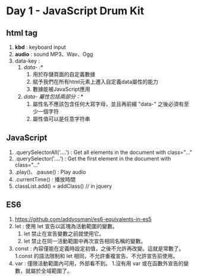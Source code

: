 # Day 1 - JavaScript Drum Kit

## html tag

1. **kbd** : keyboard input 
2. **audio** : sound MP3、Wav、Ogg
3. data-key : 
    1. **data-* :**
        1. 用於存儲頁面的自定義數據 
        2. 賦予我們在所有html元素上遷入自定義data屬性的能力
        3. 數據能被JavaScript應用
    2. **data-* 屬性包括兩部分：**
        1. 屬性名不應該包含任何大寫字母，並且再前綴 "data-" 之後必須有至少一個字符
        2. 屬性值可以是任意字符串


## JavaScript

1. .querySelectorAll('....') : Get all elements in the document with class="..."
2. .querySelector('....') : Get the first element in the document with class="..."
3. .play()、.pause() : Play audio
4. .currentTime() : 播放時間
5. classList.add() = addClass() // in jquery

## ES6
1. https://github.com/addyosmani/es6-equivalents-in-es5
2. let : 使用 let 宣告以區塊為活動範圍的變數。
    1. let 禁止在宣告變數之前就使用它。
    2. let 禁止在同一活動範圍中再次宣告相同名稱的變數。
3. const : 內容僅能在定義時設定初值，之後不允許再改變。這就是常數了。
    1.const 的語法限制和 let 相同，不允許重複宣告、不允許宣告前使用。
4. var : 僅限活動範圍內可用，外部看不到。
    1.沒有用 var 或在函數外宣告的變數，就屬於全域範圍了。

